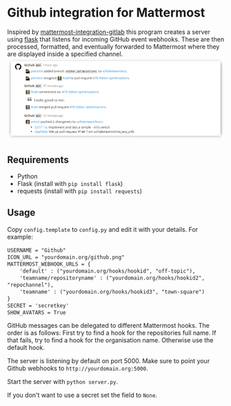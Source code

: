 # Github integration for Mattermost

Inspired by [mattermost-integration-gitlab](https://github.com/NotSqrt/mattermost-integration-gitlab) this program creates a server using [flask](https://github.com/mitsuhiko/flask) that listens for incoming GitHub event webhooks. These are then processed, formatted, and eventually forwarded to Mattermost where they are displayed inside a specified channel.
![](preview.png)

## Requirements
- Python
- Flask (install with `pip install flask`)
- requests (install with `pip install requests`)

## Usage
Copy `config.template` to `config.py` and edit it with your details. For example:

```
USERNAME = "Github"
ICON_URL = "yourdomain.org/github.png"
MATTERMOST_WEBHOOK_URLS = {
    'default' : ("yourdomain.org/hooks/hookid", "off-topic"),
    'teamname/repositoryname' : ("yourdomain.org/hooks/hookid2", "repochannel"),
    'teamname' : ("yourdomain.org/hooks/hookid3", "town-square")
}
SECRET = 'secretkey'
SHOW_AVATARS = True
```

GitHub messages can be delegated to different Mattermost hooks. The
order is as follows: First try to find a hook for the repositories full name.
If that fails, try to find a hook for the organisation name. Otherwise use the
default hook.

The server is listening by default on port 5000. Make sure to point your Github
webhooks to `http://yourdomain.org:5000`.

Start the server with `python server.py`.

If you don't want to use a secret set the field to `None`.
